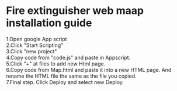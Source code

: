 # Fire extinguisher web maap installation guide
1.Open google App script  
2.Click "Start Scripting"  
3.Click "new project"  
4.Copy code from "code.js" and paste in Appscript.  
5.Click "+" at files to add new Html page.  
6.Copy code from Map.html and paste it into a new HTML page. And rename the HTML file the same as the file you copied.  
7.Final step. Click Deploy and select new Deploy.  
